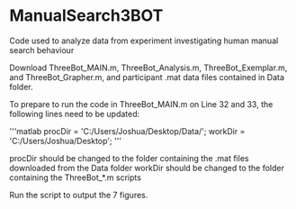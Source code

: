 # ManualSearch3BOT
Code used to analyze data from experiment investigating human manual search behaviour

Download ThreeBot_MAIN.m, ThreeBot_Analysis.m, ThreeBot_Exemplar.m, and ThreeBot_Grapher.m, and participant .mat data files contained in Data folder.

To prepare to run the code in ThreeBot_MAIN.m on Line 32 and 33, the following lines need to be updated:

'''matlab
procDir = 'C:/Users/Joshua/Desktop/Data/';
workDir = 'C:/Users/Joshua/Desktop';
'''

procDir should be changed to the folder containing the .mat files downloaded from the Data folder
workDir should be changed to the folder containing the ThreeBot_\*.m scripts

Run the script to output the 7 figures.
